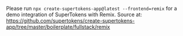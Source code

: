 Please run `npx create-supertokens-app@latest --frontend=remix` for a demo integration of SuperTokens with Remix.
Source at: https://github.com/supertokens/create-supertokens-app/tree/master/boilerplate/fullstack/remix
